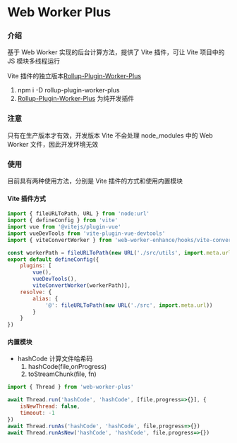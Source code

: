 # Web Worker Plus

### 介绍

基于 Web Worker 实现的后台计算方法，提供了 Vite 插件，可让 Vite 项目中的 JS 模块多线程运行

Vite 插件的独立版本[Rollup-Plugin-Worker-Plus](https://www.npmjs.com/package/rollup-plugin-worker-plus)
1. npm i -D rollup-plugin-worker-plus
2. [Rollup-Plugin-Worker-Plus](https://www.npmjs.com/package/rollup-plugin-worker-plus) 为纯开发插件

### 注意

只有在生产版本才有效，开发版本 Vite 不会处理 node_modules 中的 Web Worker 文件，因此开发环境无效

### 使用

目前具有两种使用方法，分别是 Vite 插件的方式和使用内置模块

#### Vite 插件方式

```js
import { fileURLToPath, URL } from 'node:url'
import { defineConfig } from 'vite'
import vue from '@vitejs/plugin-vue'
import vueDevTools from 'vite-plugin-vue-devtools'
import { viteConvertWorker } from 'web-worker-enhance/hooks/vite-convert-worker'

const workerPath = fileURLToPath(new URL('./src/utils', import.meta.url))
export default defineConfig({
    plugins: [
        vue(), 
        vueDevTools(), 
        viteConvertWorker(workerPath)],
    resolve: {
        alias: {
            '@': fileURLToPath(new URL('./src', import.meta.url))
        }
    }
})
```

#### 内置模块

-   hashCode 计算文件哈希码
    1. hashCode(file,onProgress)
    2. toStreamChunk(file, fn)

```js
import { Thread } from 'web-worker-plus'

await Thread.run('hashCode', 'hashCode', [file,progress=>{}], {
    isNewThread: false,
    timeout: -1
})
await Thread.runAs('hashCode', 'hashCode', file,progress=>{})
await Thread.runAsNew('hashCode', 'hashCode', file,progress=>{})
```
